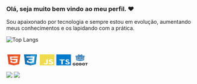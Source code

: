 ### Olá, seja muito bem vindo ao meu perfil. ❤️
Sou apaixonado por tecnologia e sempre estou em evolução, aumentando meus conhecimentos e os lapidando com a prática.

![Top Langs](https://github-readme-stats.vercel.app/api/top-langs/?username=kaikdandrade&stats_format=bytes)

<div style="display: inline_block"><br/>
  <img align="center" alt="Dandrade-HTML" height="30" width="40" src="https://raw.githubusercontent.com/devicons/devicon/master/icons/html5/html5-original.svg">
  <img align="center" alt="Dandrade-CSS" height="30" width="40" src="https://raw.githubusercontent.com/devicons/devicon/master/icons/css3/css3-original.svg">
  <img align="center" alt="Dandrade-Js" height="30" width="40" src="https://raw.githubusercontent.com/devicons/devicon/master/icons/javascript/javascript-plain.svg">
  <img align="center" alt="Dandrade-Ts" height="30" width="40" src="https://raw.githubusercontent.com/devicons/devicon/master/icons/typescript/typescript-plain.svg">
  <img align="center" alt="Dandrade-Godot" height="30" width="40" src="https://raw.githubusercontent.com/devicons/devicon/master/icons/godot/godot-original-wordmark.svg">
</div><br />

<div>
  <a href = "mailto:kaik.francisco@gmail.com"><img src="https://img.shields.io/badge/-Gmail-%23333?style=for-the-badge&logo=gmail&logoColor=white" target="_blank"></a>
  <a href="https://www.linkedin.com/in/rafaella-ballerini-45875016a" target="_blank"><img src="https://img.shields.io/badge/-LinkedIn-%230077B5?style=for-the-badge&logo=linkedin&logoColor=white" target="_blank"></a>
</div>
